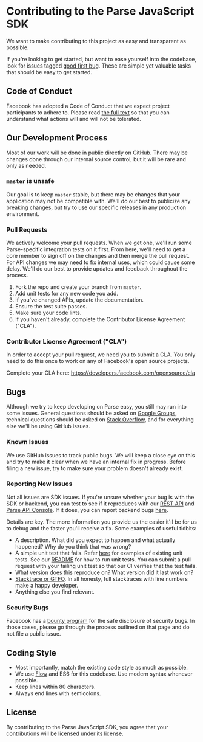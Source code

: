 # Contributing to the Parse JavaScript SDK
We want to make contributing to this project as easy and transparent as possible.

If you're looking to get started, but want to ease yourself into the codebase, look for issues tagged [good first bug](https://github.com/ParsePlatform/Parse-SDK-JS/labels/good%20first%20bug). These are simple yet valuable tasks that should be easy to get started.

## Code of Conduct
Facebook has adopted a Code of Conduct that we expect project participants to adhere to. Please read [the full text](https://code.facebook.com/codeofconduct) so that you can understand what actions will and will not be tolerated.

## Our Development Process
Most of our work will be done in public directly on GitHub. There may be changes done through our internal source control, but it will be rare and only as needed.

### `master` is unsafe
Our goal is to keep `master` stable, but there may be changes that your application may not be compatible with. We'll do our best to publicize any breaking changes, but try to use our specific releases in any production environment.

### Pull Requests
We actively welcome your pull requests. When we get one, we'll run some Parse-specific integration tests on it first. From here, we'll need to get a core member to sign off on the changes and then merge the pull request. For API changes we may need to fix internal uses, which could cause some delay. We'll do our best to provide updates and feedback throughout the process.

1. Fork the repo and create your branch from `master`.
2. Add unit tests for any new code you add.
3. If you've changed APIs, update the documentation.
4. Ensure the test suite passes.
5. Make sure your code lints.
6. If you haven't already, complete the Contributor License Agreement ("CLA").

### Contributor License Agreement ("CLA")
In order to accept your pull request, we need you to submit a CLA. You only need to do this once to work on any of Facebook's open source projects.

Complete your CLA here: <https://developers.facebook.com/opensource/cla>


## Bugs
Although we try to keep developing on Parse easy, you still may run into some issues. General questions should be asked on [Google Groups][google-group], technical questions should be asked on [Stack Overflow][stack-overflow], and for everything else we'll be using GitHub issues.

### Known Issues
We use GitHub issues to track public bugs. We will keep a close eye on this and try to make it clear when we have an internal fix in progress. Before filing a new issue, try to make sure your problem doesn't already exist.

### Reporting New Issues
Not all issues are SDK issues. If you're unsure whether your bug is with the SDK or backend, you can test to see if it reproduces with our [REST API][rest-api] and [Parse API Console][parse-api-console]. If it does, you can report backend bugs [here][bug-reports].

Details are key. The more information you provide us the easier it'll be for us to debug and the faster you'll receive a fix. Some examples of useful tidbits:

* A description. What did you expect to happen and what actually happened? Why do you think that was wrong?
* A simple unit test that fails. Refer [here][tests-dir] for examples of existing unit tests. See our [README](README.md#usage) for how to run unit tests. You can submit a pull request with your failing unit test so that our CI verifies that the test fails.
* What version does this reproduce on? What version did it last work on?
* [Stacktrace or GTFO][stacktrace-or-gtfo]. In all honesty, full stacktraces with line numbers make a happy developer.
* Anything else you find relevant.

### Security Bugs
Facebook has a [bounty program](https://www.facebook.com/whitehat/) for the safe disclosure of security bugs. In those cases, please go through the process outlined on that page and do not file a public issue.

## Coding Style
* Most importantly, match the existing code style as much as possible.
* We use [Flow](http://flowtype.org/) and ES6 for this codebase. Use modern syntax whenever possible.
* Keep lines within 80 characters.
* Always end lines with semicolons.

## License
By contributing to the Parse JavaScript SDK, you agree that your contributions will be licensed under its license.

 [google-group]: https://groups.google.com/forum/#!forum/parse-developers
 [stack-overflow]: http://stackoverflow.com/tags/parse.com
 [bug-reports]: https://www.parse.com/help#report
 [rest-api]: https://www.parse.com/docs/rest/guide
 [parse-api-console]: http://blog.parse.com/announcements/introducing-the-parse-api-console/
 [stacktrace-or-gtfo]: http://i.imgur.com/jacoj.jpg
 [tests-dir]: /src/__tests__

